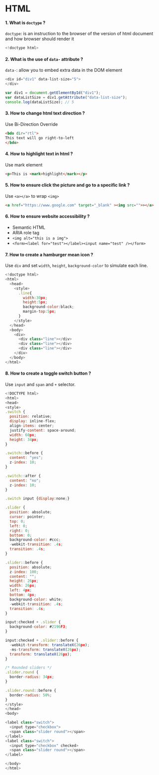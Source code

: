 # HTML
#### 1. What is `doctype` ?
`doctype`: is an instruction to the browser of the version of html document and how browser should render it
```javascript
<!doctype html>
```
#### 2. What is the use of `data-` attribute ?
`data-`: allow you to embed extra data in the DOM element 
```javascript
<div id="div1" data-list-size="5">
</div>

var div1 = document.getElementById("div1");
var dataListSize = div1.getAttribute("data-list-size");
console.log(dataListSize); // 5
```
#### 3. How to change html text direction ?
Use Bi-Direction Override
```html
<bdo dir="rtl">
This text will go right-to-left
</bdo>
```
#### 4. How to highlight text in html ?
Use mark element
```html
<p>This is <mark>highlight</mark></p>
```
#### 5. How to ensure click the picture and go to a specific link ?
Use `<a></a>` to wrap `<img>`
```html
<a href="https://www.google.com" target="_blank" ><img src="">></a>
```
#### 6. How to ensure website accessibility ?
- Semantic HTML
- ARIA role tag
- `<img alt="this is a img">`
- `<form><label for="test"></label><input name="test" /></form>`

#### 7. How to create a hamburger mean icon ?
Use `div` and set `width`, `height`, `background-color` to simulate each line.
```javascript
<!doctype html>
<html>
  <head>
    <style>
      .line{
        width:30px;
        height:5px;
        background-color:black;
        margin-top:5px;
      }
    </style>
  </head>
  <body>
    <div>
      <div class="line"></div>
      <div class="line"></div>
      <div class="line"></div>
    </div>
  </body>
</html>
```
#### 8. How to create a toggle switch button ?
Use `input` and `span` and `+` selector.
```javascript
<!DOCTYPE html>
<html>
<head>
<style>
.switch {
  position: relative;
  display: inline-flex;
  align-items: center;
  justify-content: space-around;
  width: 60px;
  height: 34px;
}

.switch::before {
  content: "yes";
  z-index: 10;
}

.switch::after {
  content: "no";
  z-index: 10;
}

.switch input {display:none;}

.slider {
  position: absolute;
  cursor: pointer;
  top: 0;
  left: 0;
  right: 0;
  bottom: 0;
  background-color: #ccc;
  -webkit-transition: .4s;
  transition: .4s;
}

.slider::before {
  position: absolute;
  z-index: 100;
  content: "";
  height: 26px;
  width: 26px;
  left: 4px;
  bottom: 4px;
  background-color: white;
  -webkit-transition: .4s;
  transition: .4s;
}

input:checked + .slider {
  background-color: #2196F3;
}

input:checked + .slider::before {
  -webkit-transform: translateX(26px);
  -ms-transform: translateX(26px);
  transform: translateX(26px);
}

/* Rounded sliders */
.slider.round {
  border-radius: 34px;
}

.slider.round::before {
  border-radius: 50%;
}
</style>
</head>
<body>

<label class="switch">
  <input type="checkbox">
  <span class="slider round"></span>
</label>
<label class="switch">
  <input type="checkbox" checked>
  <span class="slider round"></span>
</label>

</body>
</html> 
```